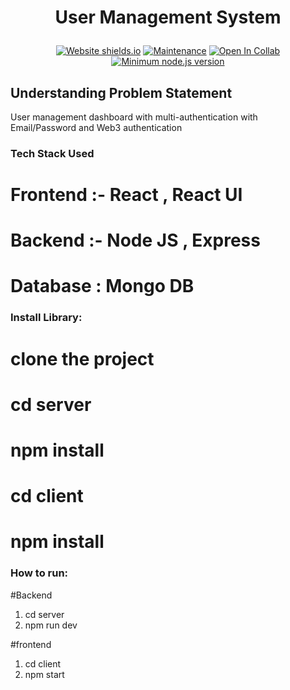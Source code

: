 
  <h1><p align="center"><b><b>User Management System</b></b>
</p></h1>

<div align="center">

  <a href="">![Website shields.io](https://img.shields.io/website-up-down-green-red/http/shields.io.svg)</a>
  <a href="">![Maintenance](https://img.shields.io/badge/Maintained%3F-yes-green.svg)</a>
  <a href="">![Open In Collab](https://colab.research.google.com/assets/colab-badge.svg)</a>
  <a href="">[![Minimum node.js version](https://badgen.net/npm/node/express)](https://npmjs.com/package/express)</a>
</div>




<!-- [![Watch the video]([https://i.imgur.com/ltoeZAt.png](https://ibb.co/YbwMNDk))] -->
## Understanding Problem Statement

User management dashboard with multi-authentication with Email/Password and Web3 authentication




### Tech Stack Used

# Frontend :-  React , React UI

# Backend :-     Node JS , Express

# Database : Mongo DB




### Install Library:

# clone the project 

# cd server
# npm install
# cd client
# npm install

### How to  run:

#Backend
1. cd server
2. npm run dev

#frontend
1. cd client
2. npm start

